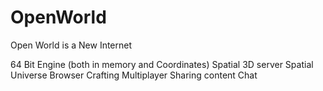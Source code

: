 # OpenWorld
Open World is a New Internet


64 Bit Engine (both in memory and Coordinates)
Spatial 3D server
Spatial Universe Browser
Crafting
Multiplayer
Sharing content
Chat
